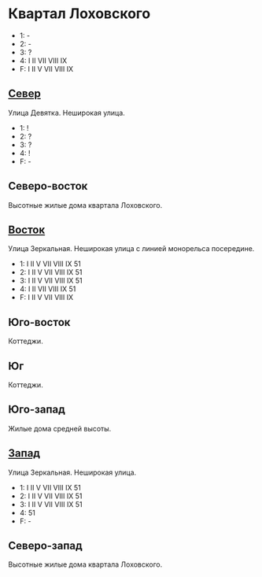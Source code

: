 # Квартал Лоховского

* 1:    -
* 2:    -
* 3:    ?
* 4:    I   II  VII VIII    IX
* F:    I   II  V   VII     VIII    IX

## [Север](./520060.md)

Улица Девятка.
Неширокая улица.

* 1:    !
* 2:    ?
* 3:    ?
* 4:    !
* F:    -

## Северо-восток

Высотные жилые дома квартала Лоховского.

## [Восток](./530070.md)

Улица Зеркальная.
Неширокая улица с линией монорельса посередине.

* 1:    I   II  V   VII VIII    IX  51
* 2:    I   II  V   VII VIII    IX  51
* 3:    I   II  V   VII VIII    IX  51
* 4:    I   II  VII VIII    IX  51
* F:    I   II  V   VII VIII    IX

## Юго-восток

Коттеджи.

## Юг

Коттеджи.

## Юго-запад

Жилые дома средней высоты.

## [Запад](./510070.md)

Улица Зеркальная.
Неширокая улица.

* 1:    I   II  V   VII VIII    IX  51
* 2:    I   II  V   VII VIII    IX  51
* 3:    I   II  V   VII VIII    IX  51
* 4:    51
* F:    -

## Северо-запад

Высотные жилые дома квартала Лоховского.
